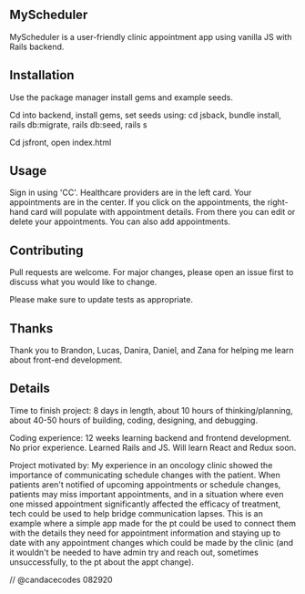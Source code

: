 ## MyScheduler 

MyScheduler is a user-friendly clinic appointment app using vanilla JS with Rails backend. 

## Installation

Use the package manager install gems and example seeds.

Cd into backend, install gems, set seeds using: cd jsback, bundle install, rails db:migrate, rails db:seed, rails s 

Cd jsfront, open index.html 

## Usage 

Sign in using 'CC'. Healthcare providers are in the left card. Your appointments are in the center. If you click on the appointments, the right-hand card will populate with appointment details. From there you can edit or delete your appointments. You can also add appointments. 

## Contributing

Pull requests are welcome. For major changes, please open an issue first to discuss what you would like to change.

Please make sure to update tests as appropriate.

## Thanks 

Thank you to Brandon, Lucas, Danira, Daniel, and Zana for helping me learn about front-end development. 

## Details 

Time to finish project: 8 days in length, about 10 hours of thinking/planning, about 40-50 hours of building, coding, designing, and debugging. 

Coding experience: 12 weeks learning backend and frontend development. No prior experience. Learned Rails and JS. Will learn React and Redux soon. 

Project motivated by: My experience in an oncology clinic showed the importance of communicating schedule changes with the patient. When patients aren't notified of upcoming appointments or schedule changes, patients may miss important appointments, and in a situation where even one missed appointment significantly affected the efficacy of treatment, tech could be used to help bridge communication lapses. This is an example where a simple app made for the pt could be used to connect them with the details they need for appointment information and staying up to date with any appointment changes which could be made by the clinic (and it wouldn't be needed to have admin try and reach out, sometimes unsuccessfully, to the pt about the appt change).

// @candacecodes 082920 
